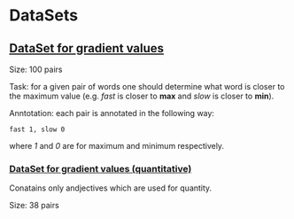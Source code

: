 # DataSets

## [DataSet for gradient values](https://raw.githubusercontent.com/BruchesLena/DataSets/master/gradientValues.txt)
Size: 100 pairs

Task: for a given pair of words one should determine what word is closer to the maximum value (e.g. *fast* is closer to **max** and *slow* is closer to **min**).

Anntotation: each pair is annotated in the following way:

  `fast 1, slow 0`
  
 where *1* and *0* are for maximum and minimum respectively.
 
 ### [DataSet for gradient values (quantitative)](https://raw.githubusercontent.com/BruchesLena/DataSets/master/gradientValuesQuantity.txt)
 Conatains only andjectives which are used for quantity.
 
 Size: 38 pairs
